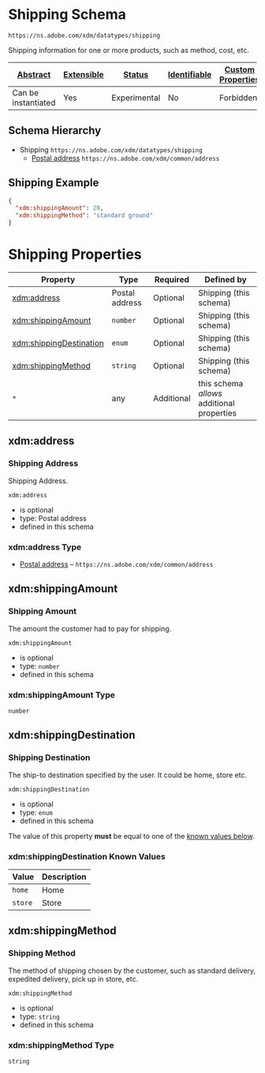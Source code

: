 
# Shipping Schema

```
https://ns.adobe.com/xdm/datatypes/shipping
```

Shipping information for one or more products, such as method, cost, etc.

| [Abstract](../../abstract.md) | [Extensible](../../extensions.md) | [Status](../../status.md) | [Identifiable](../../id.md) | [Custom Properties](../../extensions.md) | [Additional Properties](../../extensions.md) | Defined In |
|-------------------------------|-----------------------------------|---------------------------|-----------------------------|------------------------------------------|----------------------------------------------|------------|
| Can be instantiated | Yes | Experimental | No | Forbidden | Permitted | [datatypes/shipping.schema.json](datatypes/shipping.schema.json) |
## Schema Hierarchy

* Shipping `https://ns.adobe.com/xdm/datatypes/shipping`
  * [Postal address](demographic/address.schema.md) `https://ns.adobe.com/xdm/common/address`


## Shipping Example
```json
{
  "xdm:shippingAmount": 20,
  "xdm:shippingMethod": "standard ground"
}
```

# Shipping Properties

| Property | Type | Required | Defined by |
|----------|------|----------|------------|
| [xdm:address](#xdmaddress) | Postal address | Optional | Shipping (this schema) |
| [xdm:shippingAmount](#xdmshippingamount) | `number` | Optional | Shipping (this schema) |
| [xdm:shippingDestination](#xdmshippingdestination) | `enum` | Optional | Shipping (this schema) |
| [xdm:shippingMethod](#xdmshippingmethod) | `string` | Optional | Shipping (this schema) |
| `*` | any | Additional | this schema *allows* additional properties |

## xdm:address
### Shipping Address

Shipping Address.

`xdm:address`
* is optional
* type: Postal address
* defined in this schema

### xdm:address Type


* [Postal address](demographic/address.schema.md) – `https://ns.adobe.com/xdm/common/address`





## xdm:shippingAmount
### Shipping Amount

The amount the customer had to pay for shipping.

`xdm:shippingAmount`
* is optional
* type: `number`
* defined in this schema

### xdm:shippingAmount Type


`number`






## xdm:shippingDestination
### Shipping Destination

The ship-to  destination specified by the user. It could be home, store etc.

`xdm:shippingDestination`
* is optional
* type: `enum`
* defined in this schema

The value of this property **must** be equal to one of the [known values below](#xdmshippingdestination-known-values).

### xdm:shippingDestination Known Values
| Value | Description |
|-------|-------------|
| `home` | Home |
| `store` | Store |




## xdm:shippingMethod
### Shipping Method

The method of shipping chosen by the customer, such as standard delivery, expedited delivery, pick up in store, etc.

`xdm:shippingMethod`
* is optional
* type: `string`
* defined in this schema

### xdm:shippingMethod Type


`string`





